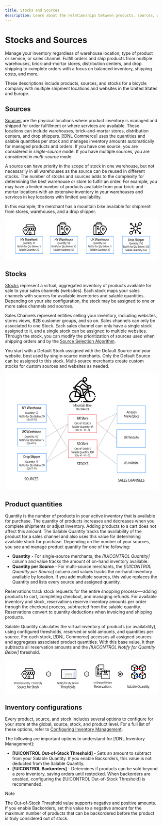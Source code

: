 ```yaml
---
title: Stocks and Sources
description: Learn about the relationships between products, sources, and stocks.
---
```

# Stocks and Sources

Manage your inventory regardless of warehouse location, type of product or service, or sales channel. Fulfill orders and ship products from multiple warehouses, brick-and-mortar stores, distribution centers, and drop shipping to complete orders with a focus on balanced inventory, shipping costs, and more.

These descriptions include products, sources, and stocks for a bicycle company with multiple shipment locations and websites in the United States and Europe.

## Sources

[Sources](sources-manage.md) are the physical locations where product inventory is managed and shipped for order fulfillment or where services are available. These locations can include warehouses, brick-and-mortar stores, distribution centers, and drop shippers. [!DNL Commerce] uses the quantities and salable quantities per stock and manages inventory amounts automatically for managed products and orders. If you have one source, you are considered in _single-source_ mode. If you have multiple sources, you are considered in _multi-source_ mode.

A source can have priority in the scope of stock in one warehouse, but not necessarily in all warehouses as the source can be reused in different stocks. The number of stocks and sources adds to the complexity for determining the best warehouse or store to fulfill an order. For example, you may have a limited number of products available from your brick-and-mortar locations with an extensive inventory in your warehouses and services in key locations with limited availability.

In this example, the merchant has a mountain bike available for shipment from stores, warehouses, and a drop shipper.

![Example sources diagram](assets/diagram-sources.png)

## Stocks

[Stocks](stocks-manage.md) represent a virtual, aggregated inventory of products available for sale to your sales channels (websites). Each stock maps your sales channels with sources for available inventories and salable quantities. Depending on your site configuration, the stock may be assigned to one or more sales channels and sources.

Sales Channels represent entities selling your inventory, including websites, stores views, B2B customer groups, and so on. Sales channels can only be associated to one Stock. Each sales channel can only have a single stock assigned to it, and a single stock can be assigned to multiple websites. Through the stock, you can modify the prioritization of sources used when shipping orders and by the [Source Selection Algorithm](selection-reservations.md).

You start with a Default Stock assigned with the Default Source and your website, best used by single-source merchants. Only the Default Source can be assigned to this stock. Multi-source merchants create custom stocks for custom sources and websites as needed.

![Diagram for example stocks for a store](assets/diagram-stock.png)

## Product quantities

Quantity is the number of products in your active inventory that is available for purchase. The quantity of products increases and decreases when you complete shipments or adjust inventory. Adding products to a cart does not affect this amount. The Salable Quantity tracks the availability of the product for a sales channel and also uses this value for determining available stock for purchase. Depending on the number of your sources, you see and manage product quantity for one of the following:

- **Quantity** - For single-source merchants, the _[!UICONTROL Quantity]_ column and value tracks the amount of on-hand inventory available.
- **Quantity per Source** - For multi-source merchants, the _[!UICONTROL Quantity per Source]_ column and values tracks the on-hand inventory available by location. If you add multiple sources, this value replaces the Quantity and lists every source and assigned quantity.

Reservations track stock requests for the entire shopping process---adding products to cart, completing checkout, and managing refunds. For available inventory and stock, reservations reserve inventory amounts per order through the checkout process, subtracted from the salable quantity. Reservations convert to quantity deductions when invoicing and shipping products.

Salable Quantity calculates the virtual inventory of products (or availability), using configured thresholds, reserved or sold amounts, and quantities per source. For each stock, [!DNL Commerce] accesses all assigned sources and aggregates associated product quantities. With this base value, it then subtracts all reservation amounts and the _[!UICONTROL Notify for Quantity Below]_ threshold.

![Calculating the salable quantity for a stock](assets/diagram-salable-quantity.png)

## Inventory configurations

Every product, source, and stock includes several options to configure for your store at the global, source, stock, and product level. For a full list of these options, refer to [Configuring Inventory Management](configuration.md).

The following are important options to understand for [!DNL Inventory Management]:

- **[!UICONTROL Out-of-Stock Threshold]** - Sets an amount to subtract from your Salable Quantity. If you enable Backorders, this value is not deducted from the Salable Quantity.
- **[!UICONTROL Backorders]** - Determines if products can be sold beyond a zero inventory, saving orders until restocked. When backorders are enabled, configuring the [!UICONTROL Out-of-Stock Threshold] is recommended.

>[!NOTE]
>
>The Out-of-Stock Threshold value supports negative and positive amounts. If you enable Backorders, set this value to a negative amount for the maximum number of products that can be backordered before the product is truly considered out of stock.
